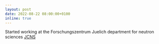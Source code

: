 ```yaml
---
layout: post
date: 2022-08-22 08:00:00+0100
inline: true
---
```


Started working at the Forschungszentrum Juelich department for neutron sciences [JCNS](https://www.fz-juelich.de/en/jcns)

